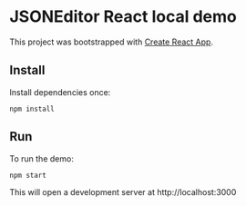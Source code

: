 # JSONEditor React local demo 

This project was bootstrapped with [Create React App](https://github.com/facebookincubator/create-react-app).

## Install

Install dependencies once:

```
npm install
```

## Run

To run the demo:

```
npm start
```

This will open a development server at http://localhost:3000
